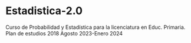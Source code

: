 # Estadistica-2.0
Curso de Probabilidad y Estadística para la licenciatura en Educ. Primaria. Plan de estudios 2018
Agosto 2023-Enero 2024
